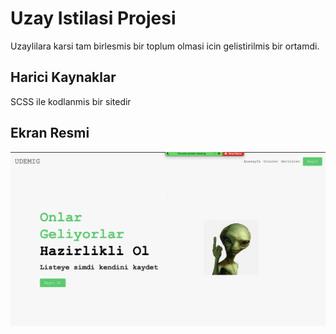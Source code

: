 <h1> Uzay Istilasi Projesi</h1>

Uzaylilara karsi tam birlesmis bir toplum olmasi icin gelistirilmis bir ortamdi.

<h2> Harici Kaynaklar </h2>
SCSS ile kodlanmis bir sitedir

<h2> Ekran Resmi</h2>

![](screen.png)
